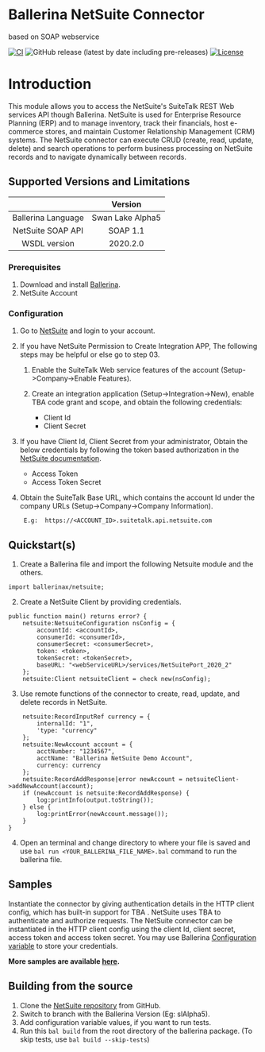 # Ballerina NetSuite Connector
based on SOAP webservice

[![CI](https://github.com/ballerina-platform/module-ballerinax-netsuite/actions/workflows/ci.yml/badge.svg)](https://github.com/ballerina-platform/module-ballerinax-netsuite/actions/workflows/ci.yml)
![GitHub release (latest by date including pre-releases)](https://img.shields.io/github/v/release/ballerina-platform/module-ballerinax-netsuite?color=green&include_prereleases&label=latest%20release)
[![License](https://img.shields.io/badge/License-Apache%202.0-blue.svg)](https://opensource.org/licenses/Apache-2.0)
# Introduction

This module allows you to access the NetSuite's SuiteTalk REST Web services API though Ballerina. NetSuite is used for 
Enterprise Resource Planning (ERP) and to manage inventory, track their financials, host e-commerce stores, and maintain 
Customer Relationship Management (CRM) systems. The NetSuite connector can execute CRUD (create, read, update, delete) 
and search operations to perform business processing on NetSuite records and to navigate dynamically between records.

## Supported Versions and Limitations

|                             |           Version                    |
|:---------------------------:|:------------------------------------:|
| Ballerina Language          |     Swan Lake Alpha5                 |
| NetSuite SOAP API           |     SOAP 1.1                         |
| WSDL version                |     2020.2.0                         |

### Prerequisites
1. Download and install [Ballerina](https://ballerinalang.org/downloads/).
2. NetSuite Account

### Configuration

1. Go to [NetSuite](https://www.netsuite.com) and login to your account.
2. If you have NetSuite Permission to Create Integration APP, The following steps may be helpful or else go to step 03.
    1. Enable the SuiteTalk Web service features of the account (Setup->Company->Enable Features).
    
    2. Create an integration application (Setup->Integration->New), enable TBA code grant and scope, and obtain the 
    following credentials: 
        * Client Id
        * Client Secret
3. If you have Client Id, Client Secret from your administrator, Obtain the below credentials by following the token based authorization in the [NetSuite documentation](https://system.na0.netsuite.com/app/help/helpcenter.nl?fid=book_1559132836.html&vid=_BLm3ruuApc_9HXr&chrole=17&ck=9Ie2K7uuApI_9PHO&cktime=175797&promocode=&promocodeaction=overwrite&sj=7bfNB5rzdVQdIKGhDJFE6knJf%3B1590725099%3B165665000). 
    * Access Token
    * Access Token Secret
4. Obtain the SuiteTalk Base URL, which contains the account Id under the company URLs (Setup->Company->Company
    Information).

        E.g:  https://<ACCOUNT_ID>.suitetalk.api.netsuite.com


## Quickstart(s)
1. Create a Ballerina file and import the following Netsuite module and the others.
```ballerina
import ballerinax/netsuite;
```
2. Create a NetSuite Client by providing credentials.
```ballerina
public function main() returns error? {
    netsuite:NetsuiteConfiguration nsConfig = {
        accountId: <accountId>,
        consumerId: <consumerId>,
        consumerSecret: <consumerSecret>,
        token: <token>,
        tokenSecret: <tokenSecret>,
        baseURL: "<webServiceURL>/services/NetSuitePort_2020_2"
    };
    netsuite:Client netsuiteClient = check new(nsConfig);
```
3. Use remote functions of the connector to create, read, update, and delete records in NetSuite.
```ballerina
    netsuite:RecordInputRef currency = {
        internalId: "1",
        'type: "currency"
    };
    netsuite:NewAccount account = {
        acctNumber: "1234567",
        acctName: "Ballerina NetSuite Demo Account",
        currency: currency
    };
    netsuite:RecordAddResponse|error newAccount = netsuiteClient->addNewAccount(account);
    if (newAccount is netsuite:RecordAddResponse) {
        log:printInfo(output.toString());
    } else {
        log:printError(newAccount.message());
    }
}
```
4. Open an terminal and change directory to where your file is saved and use `bal run <YOUR_BALLERINA_FILE_NAME>.bal` command to run the ballerina file.

## Samples

Instantiate the connector by giving authentication details in the HTTP client config, which has built-in support for 
TBA . NetSuite uses TBA to authenticate and authorize requests. The NetSuite connector can be instantiated 
in the HTTP client config using the client Id, client secret, access token and access token secret. You may use Ballerina [Configuration variable](https://ballerina.io/learn/by-example/configurable.html) to store your credentials.

**More samples are available [here](samples).**
## Building from the source
1. Clone the [NetSuite repository](https://github.com/ballerina-platform/module-ballerinax-netsuite.git) from GitHub.
2. Switch to branch with the Ballerina Version (Eg: slAlpha5).
3. Add configuration variable values, if you want to run tests.
4. Run this `bal build` from the root directory of the ballerina package.
    (To skip tests, use `bal build --skip-tests`)
